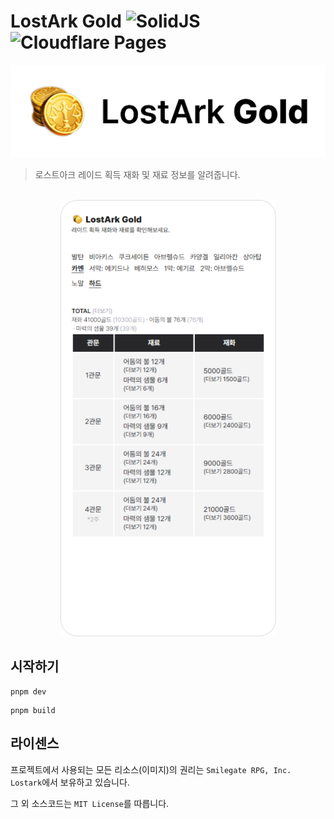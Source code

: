 # LostArk Gold ![SolidJS](https://img.shields.io/badge/SolidJS-2c4f7c?style=for-the-badge&logo=solid&logoColor=c8c9cb) ![Cloudflare Pages](https://img.shields.io/badge/Cloudflare%20Pages-F38020?style=for-the-badge&logo=Cloudflare&logoColor=white)

<div align="center">
<img src="docs/logo.png" alt="로고" width="630"/>
</div>

> 로스트아크 레이드 획득 재화 및 재료 정보를 알려줍니다.

<br/>

<div align="center">
<img src="docs/preview.png" alt="미리보기" width="345" />
</div>

## 시작하기

```shell
pnpm dev
```

```shell
pnpm build
```

## 라이센스

프로젝트에서 사용되는 모든 리소스(이미지)의 권리는 `Smilegate RPG, Inc. Lostark`에서 보유하고 있습니다.

그 외 소스코드는 `MIT License`를 따릅니다.
